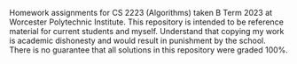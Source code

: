 Homework assignments for CS 2223 (Algorithms) taken B Term 2023 at Worcester Polytechnic Institute. 
This repository is intended to be reference material for current students and myself.
Understand that copying my work is academic dishonesty and would result in punishment by the school. There is no guarantee that all solutions in this repository were graded 100%.
